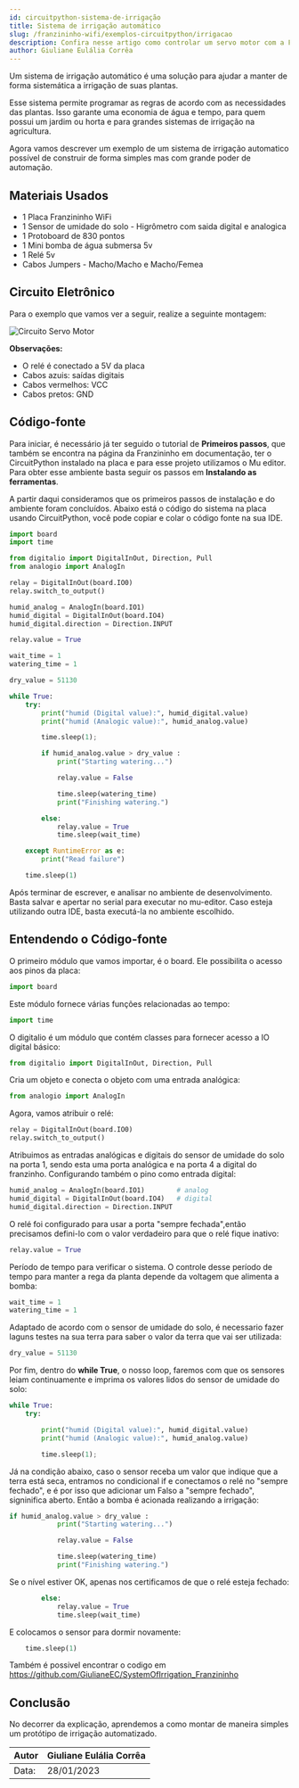 ```yaml
---
id: circuitpython-sistema-de-irrigação
title: Sistema de irrigação automático
slug: /franzininho-wifi/exemplos-circuitpython/irrigacao
description: Confira nesse artigo como controlar um servo motor com a Franzininho WiFi no CircuitPython. Veja como é fácil! 
author: Giuliane Eulália Corrêa
---
```


Um sistema de irrigação automático é uma solução para ajudar a manter de forma sistemática a irrigação 
de suas plantas. 

Esse sistema permite programar as regras de acordo com as necessidades das plantas. Isso garante uma economia 
de água e tempo, para quem possui um jardim ou horta e para grandes sistemas de irrigação 
na agricultura.

Agora vamos descrever um exemplo de um sistema de irrigação automatico possível de construir de forma simples mas com grande
poder de automação.

## **Materiais Usados**

- 1 Placa Franzininho WiFi
- 1 Sensor de umidade do solo - Higrômetro com saida digital e analogica
- 1 Protoboard de 830 pontos
- 1 Mini bomba de água submersa 5v
- 1 Relé 5v
- Cabos Jumpers - Macho/Macho e Macho/Femea

## **Circuito Eletrônico**

Para o exemplo que vamos ver a seguir, realize a seguinte montagem:

![Circuito Servo Motor](img/irrigacao/prototipo_.jpg)

**Observações:**
- O relé é conectado a 5V da placa
- Cabos azuis: saídas digitais
- Cabos vermelhos: VCC
- Cabos pretos: GND

## **Código-fonte**

Para iniciar, é necessário já ter seguido o tutorial de **Primeiros passos**, que também se encontra na página da Franzininho em documentação,
ter o CircuitPython instalado na placa e para esse projeto utilizamos o Mu editor. Para obter esse ambiente basta seguir os passos em **Instalando as ferramentas**.



A partir daqui consideramos que os primeiros passos de instalação e do ambiente foram concluídos. 
Abaixo está o código do sistema na placa usando CircuitPython, você pode copiar e colar o código fonte na sua IDE.

```python
import board
import time

from digitalio import DigitalInOut, Direction, Pull
from analogio import AnalogIn  

relay = DigitalInOut(board.IO0)
relay.switch_to_output()

humid_analog = AnalogIn(board.IO1)       
humid_digital = DigitalInOut(board.IO4)   
humid_digital.direction = Direction.INPUT 

relay.value = True

wait_time = 1
watering_time = 1

dry_value = 51130

while True:
    try:
        print("humid (Digital value):", humid_digital.value)
        print("humid (Analogic value):", humid_analog.value)

        time.sleep(1);

        if humid_analog.value > dry_value :
            print("Starting watering...")

            relay.value = False

            time.sleep(watering_time)
            print("Finishing watering.")

        else:
            relay.value = True
            time.sleep(wait_time)

    except RuntimeError as e:
        print("Read failure")

    time.sleep(1)
```

Após terminar de escrever, e analisar no ambiente de desenvolvimento. Basta salvar e apertar no serial para executar no mu-editor. Caso esteja utilizando outra IDE, basta executá-la no ambiente escolhido.

## **Entendendo o Código-fonte**
O primeiro módulo que vamos importar, é o board. Ele possibilita o acesso aos pinos da placa:

```python
import board
```

Este módulo fornece várias funções relacionadas ao tempo:

```python
import time
```
O digitalio é um módulo que contém classes para fornecer acesso a IO digital básico:

```python
from digitalio import DigitalInOut, Direction, Pull
```

Cria um objeto e conecta o objeto com uma entrada analógica:

```python
from analogio import AnalogIn 
```

Agora, vamos atribuir o relé:

```python
relay = DigitalInOut(board.IO0)
relay.switch_to_output()
```

Atribuimos as entradas analógicas e digitais do sensor de umidade do solo na porta 1, sendo esta uma porta analógica e na porta 4 a digital do franzinho. Configurando também o pino como entrada digital:

```python
humid_analog = AnalogIn(board.IO1)        # analog
humid_digital = DigitalInOut(board.IO4)   # digital
humid_digital.direction = Direction.INPUT
```

O relé foi configurado para usar a porta "sempre fechada",então precisamos defini-lo com o valor verdadeiro para que o relé fique inativo:

```python
relay.value = True
```
Período de tempo para verificar o sistema. O controle desse período de tempo para manter a rega da planta depende da voltagem que alimenta a bomba:

```python
wait_time = 1
watering_time = 1
```

Adaptado de acordo com o sensor de umidade do solo, é necessario fazer laguns testes na sua terra para saber o valor da terra que vai ser utilizada:

```python
dry_value = 51130
```


Por fim, dentro do **while True**, o nosso loop, faremos com que os sensores leiam continuamente e imprima os valores lidos do sensor de umidade do solo:

```python
while True:
    try:

        print("humid (Digital value):", humid_digital.value)
        print("humid (Analogic value):", humid_analog.value)

        time.sleep(1);
```

Já na condição abaixo, caso o sensor receba um valor que indique que a terra está seca, entramos no condicional if e conectamos o relé no "sempre fechado",
e é por isso que adicionar um Falso a "sempre fechado", signinifica aberto. Então a bomba é acionada realizando a irrigação:

```python
if humid_analog.value > dry_value :
            print("Starting watering...")

            relay.value = False

            time.sleep(watering_time)
            print("Finishing watering.")

```
Se o nível estiver OK, apenas nos certificamos de que o relé esteja fechado:

```python
        else:
            relay.value = True
            time.sleep(wait_time)

```
E colocamos o sensor para dormir novamente:
```python
    time.sleep(1)
```


Também é possivel encontrar o codigo em https://github.com/GiulianeEC/SystemOfIrrigation_Franzininho

## **Conclusão**

No decorrer da explicação, aprendemos a como montar de maneira simples um protótipo de irrigação automatizado.

| Autor | Giuliane Eulália Corrêa |
|-------|-------------|
| Data: | 28/01/2023  |


